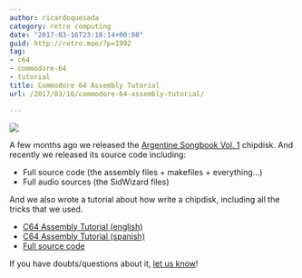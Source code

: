 ```yaml
---
author: ricardoquesada
category: retro computing
date: "2017-03-16T23:10:14+00:00"
guid: http://retro.moe/?p=1992
tag:
- c64
- commodore-64
- tutorial
title: Commodore 64 Assembly Tutorial
url: /2017/03/16/commodore-64-assembly-tutorial/

---
```


![](https://camo.githubusercontent.com/d8e565244aa48cc9a5bd0649d339f4baa250b99d/68747470733a2f2f6c68332e676f6f676c6575736572636f6e74656e742e636f6d2f736b5a55527a5053764357463237526b44565551723955747875416370324738797876315453357151673543703172745f544658794d504378416f766571525367696b4f3667374f365a61744a4a6d5f53336d2d5533753564344f2d6765345857536e6e44516d51484342755f6237596a4b59344c445f495f776f43717253704f7365584e4c55)

A few months ago we released
the [Argentine Songbook Vol. 1](http://csdb.dk/release/?id=153497) chipdisk. And
recently we released its source code including:

- Full source code (the assembly files + makefiles + everything...)
- Full audio sources (the SidWizard files)

And we also wrote a tutorial about how write a chipdisk, including all the
tricks that we used.

- [C64 Assembly Tutorial (english)](https://github.com/c64scene-ar/chipdisk-nac-vol.1/blob/master/chipdisk_internals.en.rst)
- [C64 Assembly Tutorial (spanish)](https://github.com/c64scene-ar/chipdisk-nac-vol.1/blob/master/chipdisk_internals.es.rst)
- [Full source code](https://github.com/c64scene-ar/chipdisk-nac-vol.1)

If you have doubts/questions about it, [let us know](http://pungas.space/)!
